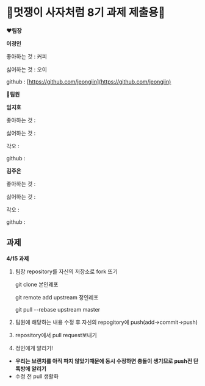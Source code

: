# 🦁멋쟁이 사자처럼 8기 과제 제출용🦁


❤**팀장**

**이정인**

좋아하는 것 : 커피

싫어하는 것 : 오이

github : [https://github.com/jeongiin](https://github.com/jeongiin)

🧡**팀원**

**임지호**

좋아하는 것 :

싫어하는 것 :

각오 :

github :

**김주은**

좋아하는 것 :

싫어하는 것 :

각오 :

github :

## 과제


**4/15 과제**


1. 팀장 repository를 자신의 저장소로 fork 뜨기

    git clone 본인레포

    git remote add upstream 정인레포

    git pull --rebase upstream master

2. 팀원에 해당하는 내용 수정 후 자신의 repogitory에 push(add→commit→push)
3.  repository에서 pull request보내기
4. 정인에게 알리기!

- **우리는 브랜치를 아직 파지 않았기때문에 동시 수정하면 충돌이 생기므로 push전 단톡방에 알리기**
- 수정 전 pull 생활화
